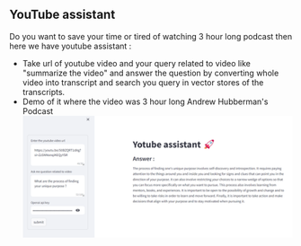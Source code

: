 ## YouTube assistant

Do you want to save your time or tired of watching 3 hour long podcast then here we have youtube assistant :
* Take url of youtube video and your query related to video like "summarize the video" and answer the question by converting whole video into transcript and search you query in vector stores of the transcripts.
* Demo of it where the video was 3 hour long Andrew Hubberman's Podcast
![](images\demo.png)